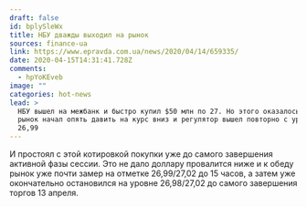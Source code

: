 ```yaml
---
draft: false
id: bplySleWx
title: НБУ дважды выходил на рынок
sources: finance-ua
link: https://www.epravda.com.ua/news/2020/04/14/659335/
date: 2020-04-15T14:31:41.728Z
comments:
  - hpYoKEveb
image: ""
categories: hot-news
lead: >
  НБУ вышел на межбанк и быстро купил $50 млн по 27. Но этого оказалось мало –
  рынок начал опять давить на курс вниз и регулятор вышел повторно с уровнем по
  26,99
---
```

И простоял с этой котировкой покупки уже до самого завершения активной фазы сессии. Это не дало доллару провалится ниже и к обеду рынок уже почти замер на отметке 26,99/27,02 до 15 часов, а затем уже окончательно остановился на уровне 26,98/27,02 до самого завершения торгов 13 апреля.
